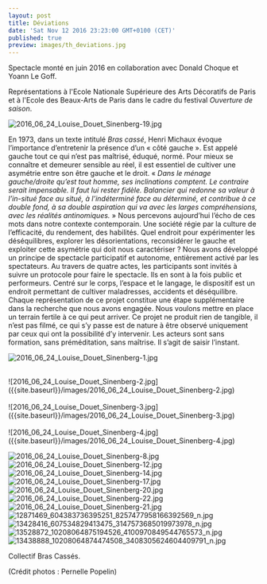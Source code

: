 ```yaml
---
layout: post
title: Déviations
date: 'Sat Nov 12 2016 23:23:00 GMT+0100 (CET)'
published: true
preview: images/th_deviations.jpg
---
```



Spectacle monté en juin 2016 en collaboration avec Donald Choque et Yoann Le Goff.


Représentations à l'Ecole Nationale Supérieure des Arts Décoratifs de Paris et à l'Ecole des Beaux-Arts de Paris dans le cadre du festival _Ouverture de saison_.


![2016_06_24_Louise_Douet_Sinenberg-19.jpg]({{site.baseurl}}/images/2016_06_24_Louise_Douet_Sinenberg-19.jpg)

En 1973, dans un texte intitulé <i>Bras cassé</i>, Henri Michaux évoque l’importance d’entretenir la présence d’un « côté gauche ». Est appelé gauche tout ce qui n’est pas maîtrisé, éduqué, normé. Pour mieux se connaître et demeurer sensible au réel, il est essentiel de cultiver une asymétrie entre son être gauche et le droit. « <i>Dans le ménage gauche/droite qu’est tout homme, ses inclinations comptent. Le contraire serait impensable. Il faut lui rester fidèle. Balancier qui redonne sa valeur à l’in-situé face au situé, à l’indéterminé face au déterminé, et contribue à ce double fond, à sa double aspiration qui va avec les larges compréhensions, avec les réalités antinomiques.</i> »
Nous percevons aujourd’hui l’écho de ces mots dans notre contexte contemporain. Une société régie par la culture de l’efficacité, du rendement, des habilités. Quel endroit pour expérimenter les déséquilibres, explorer les désorientations, reconsidérer le gauche et exploiter cette asymétrie qui doit nous caractériser ?
Nous avons développé un principe de spectacle participatif et autonome, entièrement activé par les spectateurs. Au travers de quatre actes, les participants sont invités à suivre un protocole pour faire le spectacle. Ils en sont à la fois public et performeurs.
Centré sur le corps, l’espace et le langage, le dispositif est un endroit permettant de cultiver maladresses, accidents et déséquilibre. Chaque représentation de ce projet constitue une étape supplémentaire dans la recherche que nous avons engagée. Nous voulons mettre en place un terrain fertile à ce qui peut arriver. Ce projet ne produit rien de tangible, il n’est pas filmé, ce qui s’y passe est de nature à être observé uniquement par ceux qui ont la possibilité d’y intervenir. Les acteurs sont sans formation, sans préméditation, sans maîtrise. Il s’agit de saisir l’instant.

![2016_06_24_Louise_Douet_Sinenberg-1.jpg]({{site.baseurl}}/images/2016_06_24_Louise_Douet_Sinenberg-1.jpg)
<br>
 
<br>
![2016_06_24_Louise_Douet_Sinenberg-2.jpg]({{site.baseurl}}/images/2016_06_24_Louise_Douet_Sinenberg-2.jpg)
<br>
 
<br>
![2016_06_24_Louise_Douet_Sinenberg-3.jpg]({{site.baseurl}}/images/2016_06_24_Louise_Douet_Sinenberg-3.jpg)
<br>
 
<br>
![2016_06_24_Louise_Douet_Sinenberg-4.jpg]({{site.baseurl}}/images/2016_06_24_Louise_Douet_Sinenberg-4.jpg)

![2016_06_24_Louise_Douet_Sinenberg-8.jpg]({{site.baseurl}}/images/2016_06_24_Louise_Douet_Sinenberg-8.jpg)
![2016_06_24_Louise_Douet_Sinenberg-12.jpg]({{site.baseurl}}/images/2016_06_24_Louise_Douet_Sinenberg-12.jpg)
![2016_06_24_Louise_Douet_Sinenberg-14.jpg]({{site.baseurl}}/images/2016_06_24_Louise_Douet_Sinenberg-14.jpg)
![2016_06_24_Louise_Douet_Sinenberg-17.jpg]({{site.baseurl}}/images/2016_06_24_Louise_Douet_Sinenberg-17.jpg)
![2016_06_24_Louise_Douet_Sinenberg-20.jpg]({{site.baseurl}}/images/2016_06_24_Louise_Douet_Sinenberg-20.jpg)
![2016_06_24_Louise_Douet_Sinenberg-22.jpg]({{site.baseurl}}/images/2016_06_24_Louise_Douet_Sinenberg-22.jpg)
![2016_06_24_Louise_Douet_Sinenberg-21.jpg]({{site.baseurl}}/images/2016_06_24_Louise_Douet_Sinenberg-21.jpg)
![12871469_604383736395251_8257477958166392569_n.jpg]({{site.baseurl}}/images/12871469_604383736395251_8257477958166392569_n.jpg)
![13428416_607534829413475_3147573685019973978_n.jpg]({{site.baseurl}}/images/13428416_607534829413475_3147573685019973978_n.jpg)
![13528872_10208064875194526_4100970849544765573_n.jpg]({{site.baseurl}}/images/13528872_10208064875194526_4100970849544765573_n.jpg)
![13438888_10208064874474508_3408305624604409791_n.jpg]({{site.baseurl}}/images/13438888_10208064874474508_3408305624604409791_n.jpg)


Collectif Bras Cassés.

(Crédit photos : Pernelle Popelin)
